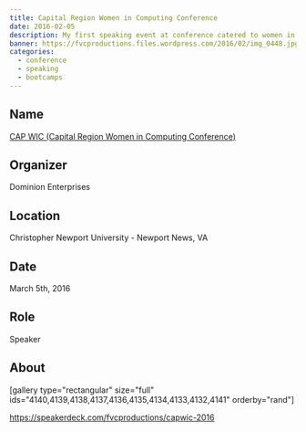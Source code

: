 ```yaml
---
title: Capital Region Women in Computing Conference
date: 2016-02-05
description: My first speaking event at conference catered to women in technology.
banner: https://fvcproductions.files.wordpress.com/2016/02/img_0448.jpg
categories:
  - conference
  - speaking
  - bootcamps
---
```


## Name

[CAP WIC (Capital Region Women in Computing Conference)](https://capwic.org "CAP WIC (Capital Region Women in Computing Conference)")

## Organizer

Dominion Enterprises

## Location

Christopher Newport University - Newport News, VA

## Date

March 5th, 2016

## Role

Speaker

## About

[gallery type="rectangular" size="full" ids="4140,4139,4138,4137,4136,4135,4134,4133,4132,4141" orderby="rand"]

https://speakerdeck.com/fvcproductions/capwic-2016
